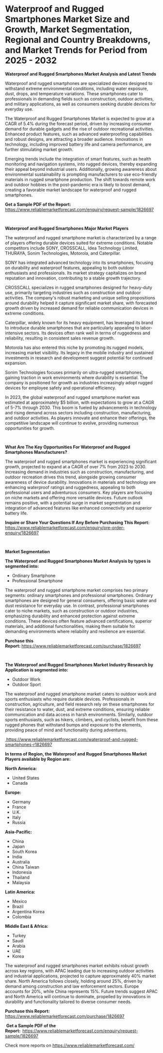 <p><h1>Waterproof and Rugged Smartphones Market Size and Growth, Market Segmentation, Regional and Country Breakdowns, and Market Trends for Period from 2025 -  2032</h1></p><p><strong>Waterproof and Rugged Smartphones Market Analysis and Latest Trends</strong></p>
<p><p>Waterproof and rugged smartphones are specialized devices designed to withstand extreme environmental conditions, including water exposure, dust, drops, and temperature variations. These smartphones cater to professionals in demanding fields such as construction, outdoor activities, and military applications, as well as consumers seeking durable devices for everyday use.</p><p>The Waterproof and Rugged Smartphones Market is expected to grow at a CAGR of 5.4% during the forecast period, driven by increasing consumer demand for durable gadgets and the rise of outdoor recreational activities. Enhanced product features, such as advanced waterproofing capabilities and robust designs, are attracting a broader audience. Innovations in technology, including improved battery life and camera performance, are further stimulating market growth.</p><p>Emerging trends include the integration of smart features, such as health monitoring and navigation systems, into rugged devices, thereby expanding their appeal beyond industrial users. Additionally, growing awareness about environmental sustainability is prompting manufacturers to use eco-friendly materials in rugged smartphone production. The shift towards remote work and outdoor hobbies in the post-pandemic era is likely to boost demand, creating a favorable market landscape for waterproof and rugged smartphones.</p></p>
<p><strong>Get a Sample PDF of the Report:&nbsp;</strong> <a href="https://www.reliablemarketforecast.com/enquiry/request-sample/1826697?utm_campaign=2210&utm_medium=2&utm_source=Github&utm_content=ia&utm_term=13022025&utm_id=waterproof-and-rugged-smartphones">https://www.reliablemarketforecast.com/enquiry/request-sample/1826697</a></p>
<p>&nbsp;</p>
<p><strong>Waterproof and Rugged Smartphones Major Market Players</strong></p>
<p><p>The waterproof and rugged smartphone market is characterized by a range of players offering durable devices suited for extreme conditions. Notable competitors include SONY, CROSSCALL, Idea Technology Limited, THURAYA, Sonim Technologies, Motorola, and Caterpillar.</p><p>SONY has integrated advanced technology into its smartphones, focusing on durability and waterproof features, appealing to both outdoor enthusiasts and professionals. Its market strategy capitalizes on brand reputation and innovation, contributing to a stable growth trajectory.</p><p>CROSSCALL specializes in rugged smartphones designed for heavy-duty use, primarily targeting industries such as construction and outdoor activities. The company's robust marketing and unique selling propositions around durability helped it capture significant market share, with forecasted growth driven by increased demand for reliable communication devices in extreme conditions.</p><p>Caterpillar, widely known for its heavy equipment, has leveraged its brand to introduce durable smartphones that are particularly appealing to labor-intensive sectors. Its devices often rank well in terms of ruggedness and reliability, resulting in consistent sales revenue growth. </p><p>Motorola has also entered this niche by promoting its rugged models, increasing market visibility. Its legacy in the mobile industry and sustained investments in research and development suggest potential for continued expansion.</p><p>Sonim Technologies focuses primarily on ultra-rugged smartphones, gaining traction in work environments where durability is essential. The company is positioned for growth as industries increasingly adopt rugged devices for employee safety and operational efficiency.</p><p>In 2023, the global waterproof and rugged smartphone market was estimated at approximately $5 billion, with expectations to grow at a CAGR of 5-7% through 2030. This boom is fueled by advancements in technology and rising demand across sectors including construction, manufacturing, and outdoor activities. As players innovate and enhance their offerings, the competitive landscape will continue to evolve, providing numerous opportunities for growth.</p></p>
<p>&nbsp;</p>
<p><strong>What Are The Key Opportunities For Waterproof and Rugged Smartphones Manufacturers?</strong></p>
<p><p>The waterproof and rugged smartphones market is experiencing significant growth, projected to expand at a CAGR of over 7% from 2023 to 2030. Increasing demand in industries such as construction, manufacturing, and outdoor recreation drives this trend, alongside growing consumer awareness of device durability. Innovations in materials and technology are enhancing waterproof ratings and ruggedness, appealing to both professional users and adventurous consumers. Key players are focusing on niche markets and offering more versatile devices. Future outlook remains positive, with a potential surge in market segmentation and integration of advanced features like enhanced connectivity and superior battery life.</p></p>
<p><strong>Inquire or Share Your Questions If Any Before Purchasing This Report:</strong> <a href="https://www.reliablemarketforecast.com/enquiry/pre-order-enquiry/1826697?utm_campaign=2210&utm_medium=2&utm_source=Github&utm_content=ia&utm_term=13022025&utm_id=waterproof-and-rugged-smartphones">https://www.reliablemarketforecast.com/enquiry/pre-order-enquiry/1826697</a></p>
<p>&nbsp;</p>
<p><strong>Market Segmentation</strong></p>
<p><strong>The Waterproof and Rugged Smartphones Market Analysis by types is segmented into:</strong></p>
<p><ul><li>Ordinary Smartphone</li><li>Professional Smartphone</li></ul></p>
<p><p>The waterproof and rugged smartphone market comprises two primary segments: ordinary smartphones and professional smartphones. Ordinary smartphones are designed for general consumers, offering basic water and dust resistance for everyday use. In contrast, professional smartphones cater to niche markets, such as construction or outdoor industries, emphasizing durability and enhanced protection against extreme conditions. These devices often feature advanced certifications, superior materials, and additional functionalities, making them suitable for demanding environments where reliability and resilience are essential.</p></p>
<p><strong>Purchase this Report:&nbsp;</strong><a href="https://www.reliablemarketforecast.com/purchase/1826697?utm_campaign=2210&utm_medium=2&utm_source=Github&utm_content=ia&utm_term=13022025&utm_id=waterproof-and-rugged-smartphones">https://www.reliablemarketforecast.com/purchase/1826697</a></p>
<p>&nbsp;</p>
<p><strong>The Waterproof and Rugged Smartphones Market Industry Research by Application is segmented into:</strong></p>
<p><ul><li>Outdoor Work</li><li>Outdoor Sport</li></ul></p>
<p><p>The waterproof and rugged smartphone market caters to outdoor work and sports enthusiasts who require durable devices. Professionals in construction, agriculture, and field research rely on these smartphones for their resistance to water, dust, and extreme conditions, ensuring reliable communication and data access in harsh environments. Similarly, outdoor sports enthusiasts, such as hikers, climbers, and cyclists, benefit from these rugged phones that withstand bumps and exposure to the elements, providing peace of mind and functionality during adventures.</p></p>
<p><a href="https://www.reliablemarketforecast.com/waterproof-and-rugged-smartphones-r1826697?utm_campaign=2210&utm_medium=2&utm_source=Github&utm_content=ia&utm_term=13022025&utm_id=waterproof-and-rugged-smartphones">&nbsp;https://www.reliablemarketforecast.com/waterproof-and-rugged-smartphones-r1826697</a></p>
<p><strong>In terms of Region, the Waterproof and Rugged Smartphones Market Players available by Region are:</strong></p>
<p>
    <p> <strong> North America: </strong>
        <ul>
            <li>United States</li>
            <li>Canada</li>
        </ul>
        </p> 
    <p> <strong> Europe: </strong>
        <ul>
            <li>Germany</li>
            <li>France</li>
            <li>U.K.</li>
            <li>Italy</li>
            <li>Russia</li>
        </ul>
        </p> 
    <p> <strong> Asia-Pacific: </strong>
        <ul>
            <li>China</li>
            <li>Japan</li>
            <li>South Korea</li>
            <li>India</li>
            <li>Australia</li>
            <li>China Taiwan</li>
            <li>Indonesia</li>
            <li>Thailand</li>
            <li>Malaysia</li>
        </ul>
        </p> 
    <p> <strong> Latin America: </strong>
        <ul>
            <li>Mexico</li>
            <li>Brazil</li>
            <li>Argentina Korea</li>
            <li>Colombia</li>
        </ul>
        </p> 
    <p> <strong> Middle East & Africa: </strong>
        <ul>
            <li>Turkey</li>
            <li>Saudi</li>
            <li>Arabia</li>
            <li>UAE</li>
            <li>Korea</li>
        </ul>
    </p>
    </p>
<p><p>The waterproof and rugged smartphones market exhibits robust growth across key regions, with APAC leading due to increasing outdoor activities and industrial applications, projected to capture approximately 40% market share. North America follows closely, holding around 25%, driven by demand among construction and law enforcement sectors. Europe accounts for 20%, while China represents 15%. Future trends suggest APAC and North America will continue to dominate, propelled by innovations in durability and functionality tailored to diverse consumer needs.</p></p>
<p><strong>Purchase this Report: </strong><a href="https://www.reliablemarketforecast.com/purchase/1826697?utm_campaign=2210&utm_medium=2&utm_source=Github&utm_content=ia&utm_term=13022025&utm_id=waterproof-and-rugged-smartphones">https://www.reliablemarketforecast.com/purchase/1826697</a></p>
<p>&nbsp;<strong>Get a Sample PDF of the Report:&nbsp;&nbsp;</strong><a href="https://www.reliablemarketforecast.com/enquiry/request-sample/1826697?utm_campaign=2210&utm_medium=2&utm_source=Github&utm_content=ia&utm_term=13022025&utm_id=waterproof-and-rugged-smartphones">https://www.reliablemarketforecast.com/enquiry/request-sample/1826697</a></p>
<p><strong></strong></p>
<p>Check more reports on <a href="https://www.reliablemarketforecast.com/?utm_campaign=2210&utm_medium=2&utm_source=Github&utm_content=ia&utm_term=13022025&utm_id=waterproof-and-rugged-smartphones">https://www.reliablemarketforecast.com/</a></p>